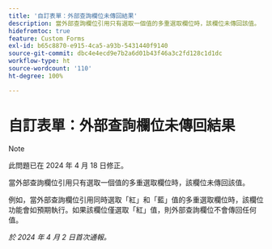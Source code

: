```yaml
---
title: '自訂表單：外部查詢欄位未傳回結果'
description: 當外部查詢欄位引用只有選取一個值的多重選取欄位時，該欄位未傳回該值。
hidefromtoc: true
feature: Custom Forms
exl-id: b65c8870-e915-4ca5-a93b-5431440f9140
source-git-commit: dbc4e4ecd9e7b2a6d01b43f46a3c2fd128c1d1dc
workflow-type: ht
source-wordcount: '110'
ht-degree: 100%

---
```


# 自訂表單：外部查詢欄位未傳回結果

>[!NOTE]
>
>此問題已在 2024 年 4 月 18 日修正。

當外部查詢欄位引用只有選取一個值的多重選取欄位時，該欄位未傳回該值。

例如，當外部查詢欄位引用同時選取「紅」和「藍」值的多重選取欄位時，該欄位功能會如預期執行。如果該欄位僅選取「紅」值，則外部查詢欄位不會傳回任何值。

_於 2024 年 4 月 2 日首次通報。_

